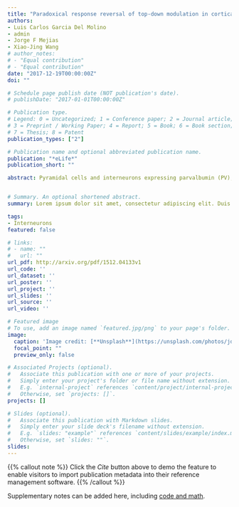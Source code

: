 ```yaml
---
title: "Paradoxical response reversal of top-down modulation in cortical circuits with three interneuron types"
authors:
- Luis Carlos Garcia Del Molino
- admin
- Jorge F Mejias
- Xiao-Jing Wang
# author_notes:
# - "Equal contribution"
# - "Equal contribution"
date: "2017-12-19T00:00:00Z"
doi: ""

# Schedule page publish date (NOT publication's date).
# publishDate: "2017-01-01T00:00:00Z"

# Publication type.
# Legend: 0 = Uncategorized; 1 = Conference paper; 2 = Journal article;
# 3 = Preprint / Working Paper; 4 = Report; 5 = Book; 6 = Book section;
# 7 = Thesis; 8 = Patent
publication_types: ["2"]

# Publication name and optional abbreviated publication name.
publication: "*eLife*"
publication_short: ""

abstract: Pyramidal cells and interneurons expressing parvalbumin (PV), somatostatin (SST), and vasoactive intestinal peptide (VIP) show cell-type-specific connectivity patterns leading to a canonical microcircuit across cortex. Experiments recording from this circuit often report counterintuitive and seemingly contradictory findings. For example, the response of SST cells in mouse V1 to top-down behavioral modulation can change its sign when the visual input changes, a phenomenon that we call response reversal. We developed a theoretical framework to explain these seemingly contradictory effects as emerging phenomena in circuits with two key features, interactions between multiple neural populations and a nonlinear neuronal input-output relationship. Furthermore, we built a cortical circuit model which reproduces counterintuitive dynamics observed in mouse V1. Our analytical calculations pinpoint connection properties critical to response reversal, and predict additional novel types of complex dynamics that could be tested in future experiments.


# Summary. An optional shortened abstract.
summary: Lorem ipsum dolor sit amet, consectetur adipiscing elit. Duis posuere tellus ac convallis placerat. Proin tincidunt magna sed ex sollicitudin condimentum.

tags:
- Interneurons
featured: false

# links:
# - name: ""
#   url: ""
url_pdf: http://arxiv.org/pdf/1512.04133v1
url_code: ''
url_dataset: ''
url_poster: ''
url_project: ''
url_slides: ''
url_source: ''
url_video: ''

# Featured image
# To use, add an image named `featured.jpg/png` to your page's folder. 
image:
  caption: 'Image credit: [**Unsplash**](https://unsplash.com/photos/jdD8gXaTZsc)'
  focal_point: ""
  preview_only: false

# Associated Projects (optional).
#   Associate this publication with one or more of your projects.
#   Simply enter your project's folder or file name without extension.
#   E.g. `internal-project` references `content/project/internal-project/index.md`.
#   Otherwise, set `projects: []`.
projects: []

# Slides (optional).
#   Associate this publication with Markdown slides.
#   Simply enter your slide deck's filename without extension.
#   E.g. `slides: "example"` references `content/slides/example/index.md`.
#   Otherwise, set `slides: ""`.
slides:
---
```


{{% callout note %}}
Click the *Cite* button above to demo the feature to enable visitors to import publication metadata into their reference management software.
{{% /callout %}}

Supplementary notes can be added here, including [code and math](https://sourcethemes.com/academic/docs/writing-markdown-latex/).
